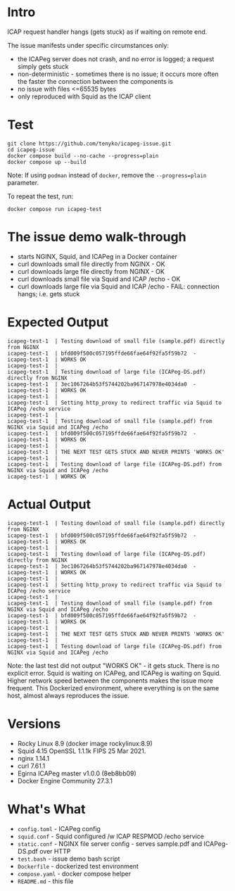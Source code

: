 # Intro

ICAP request handler hangs (gets stuck) as if waiting on remote end.

The issue manifests under specific circumstances only:

- the ICAPeg server does not crash, and no error is logged; a request simply gets stuck
- non-deterministic - sometimes there is no issue; it occurs more often the faster the connection between the components is
- no issue with files <=65535 bytes
- only reproduced with Squid as the ICAP client

# Test
    git clone https://github.com/tenyko/icapeg-issue.git
    cd icapeg-issue
    docker compose build --no-cache --progress=plain
    docker compose up --build

Note: If using `podman` instead of `docker`, remove the `--progress=plain` parameter.

To repeat the test, run:

    docker compose run icapeg-test

# The issue demo walk-through

- starts NGINX, Squid, and ICAPeg in a Docker container
- curl downloads small file directly from NGINX - OK
- curl downloads large file directly from NGINX - OK
- curl downloads small file via Squid and ICAP /echo - OK
- curl downloads large file via Squid and ICAP /echo - FAIL: connection hangs; i.e. gets stuck

# Expected Output
    icapeg-test-1  | Testing download of small file (sample.pdf) directly from NGINX
    icapeg-test-1  | bfd009f500c057195ffde66fae64f92fa5f59b72  -
    icapeg-test-1  | WORKS OK
    icapeg-test-1  | 
    icapeg-test-1  | Testing download of large file (ICAPeg-DS.pdf) directly from NGINX
    icapeg-test-1  | 3ec1067264b53f5744202ba967147978e4034da0  -
    icapeg-test-1  | WORKS OK
    icapeg-test-1  | 
    icapeg-test-1  | Setting http_proxy to redirect traffic via Squid to ICAPeg /echo service
    icapeg-test-1  | 
    icapeg-test-1  | Testing download of small file (sample.pdf) from NGINX via Squid and ICAPeg /echo
    icapeg-test-1  | bfd009f500c057195ffde66fae64f92fa5f59b72  -
    icapeg-test-1  | WORKS OK
    icapeg-test-1  | 
    icapeg-test-1  | THE NEXT TEST GETS STUCK AND NEVER PRINTS 'WORKS OK'
    icapeg-test-1  | 
    icapeg-test-1  | Testing download of large file (ICAPeg-DS.pdf) from NGINX via Squid and ICAPeg /echo
    icapeg-test-1  | WORKS OK

# Actual Output
    icapeg-test-1  | Testing download of small file (sample.pdf) directly from NGINX
    icapeg-test-1  | bfd009f500c057195ffde66fae64f92fa5f59b72  -
    icapeg-test-1  | WORKS OK
    icapeg-test-1  | 
    icapeg-test-1  | Testing download of large file (ICAPeg-DS.pdf) directly from NGINX
    icapeg-test-1  | 3ec1067264b53f5744202ba967147978e4034da0  -
    icapeg-test-1  | WORKS OK
    icapeg-test-1  | 
    icapeg-test-1  | Setting http_proxy to redirect traffic via Squid to ICAPeg /echo service
    icapeg-test-1  | 
    icapeg-test-1  | Testing download of small file (sample.pdf) from NGINX via Squid and ICAPeg /echo
    icapeg-test-1  | bfd009f500c057195ffde66fae64f92fa5f59b72  -
    icapeg-test-1  | WORKS OK
    icapeg-test-1  | 
    icapeg-test-1  | THE NEXT TEST GETS STUCK AND NEVER PRINTS 'WORKS OK'
    icapeg-test-1  | 
    icapeg-test-1  | Testing download of large file (ICAPeg-DS.pdf) from NGINX via Squid and ICAPeg /echo

Note: the last test did not output "WORKS OK" - it gets stuck. There is no explicit error.
Squid is waiting on ICAPeg, and ICAPeg is waiting on Squid.
Higher network speed between the components makes the issue more frequent.
This Dockerized environment, where everything is on the same host, almost always reproduces the issue.

# Versions
- Rocky Linux 8.9 (docker image rockylinux:8.9)
- Squid 4.15 OpenSSL 1.1.1k  FIPS 25 Mar 2021.
- nginx 1.14.1
- curl 7.61.1
- Egirna ICAPeg master v1.0.0 (8eb8bb09)
- Docker Engine Community 27.3.1

# What's What
- `config.toml` - ICAPeg config
- `squid.conf` - Squid configured /w ICAP RESPMOD /echo service
- `static.conf` - NGINX file server config - serves sample.pdf and ICAPeg-DS.pdf over HTTP
- `test.bash` - issue demo bash script
- `Dockerfile` - dockerized test environment
- `compose.yaml` - docker compose helper
- `README.md` - this file
